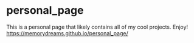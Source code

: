 # personal_page
This is a personal page that likely contains all of my cool projects. Enjoy!
https://memorydreams.github.io/personal_page/
